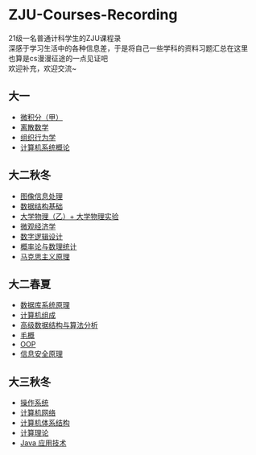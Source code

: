 # ZJU-Courses-Recording
21级一名普通计科学生的ZJU课程录  
深感于学习生活中的各种信息差，于是将自己一些学科的资料习题汇总在这里  
也算是cs漫漫征途的一点见证吧  
欢迎补充，欢迎交流~
## 大一
+ [微积分（甲）](https://github.com/Briscky/ZJU-Courses-Recording/tree/main/%E5%BE%AE%E7%A7%AF%E5%88%86%EF%BC%88%E7%94%B2%EF%BC%89)
+ [离散数学](https://github.com/Briscky/ZJU-Courses-Recording/tree/main/%E7%A6%BB%E6%95%A3%E6%95%B0%E5%AD%A6)
+ [组织行为学](https://github.com/Briscky/ZJU-Courses-Recording/tree/main/%E7%BB%84%E7%BB%87%E8%A1%8C%E4%B8%BA%E5%AD%A6)
+ [计算机系统概论](https://github.com/Briscky/ZJU-Courses-Recording/tree/main/%E8%AE%A1%E7%AE%97%E6%9C%BA%E7%B3%BB%E7%BB%9F%E6%A6%82%E8%AE%BA)
## 大二秋冬
+ [图像信息处理](https://github.com/Briscky/ZJU-Courses-Recording/tree/main/DIP)
+ [数据结构基础](https://github.com/Briscky/ZJU-Courses-Recording/tree/main/FDS)
+ [大学物理（乙）+ 大学物理实验](https://github.com/Briscky/ZJU-Courses-Recording/tree/main/FDS)
+ [微观经济学](https://github.com/Briscky/ZJU-Courses-Recording/tree/main/%E5%BE%AE%E8%A7%82%E7%BB%8F%E6%B5%8E%E5%AD%A6)
+ [数字逻辑设计](https://github.com/Briscky/ZJU-Courses-Recording/tree/main/%E6%95%B0%E5%AD%97%E9%80%BB%E8%BE%91%E8%AE%BE%E8%AE%A1)
+ [概率论与数理统计](https://github.com/Briscky/ZJU-Courses-Recording/tree/main/%E6%A6%82%E7%8E%87%E8%AE%BA%E4%B8%8E%E6%95%B0%E7%90%86%E7%BB%9F%E8%AE%A1)
+ [马克思主义原理](https://github.com/Briscky/ZJU-Courses-Recording/tree/main/%E9%A9%AC%E5%85%8B%E6%80%9D%E4%B8%BB%E4%B9%89%E5%8E%9F%E7%90%86)
## 大二春夏
+ [数据库系统原理](https://github.com/Briscky/ZJU-Courses-Recording/tree/main/%E6%95%B0%E6%8D%AE%E5%BA%93%E7%B3%BB%E7%BB%9F%E5%8E%9F%E7%90%86)
+ [计算机组成](https://github.com/Briscky/ZJU-Courses-Recording/tree/main/%E8%AE%A1%E7%AE%97%E6%9C%BA%E7%BB%84%E6%88%90)
+ [高级数据结构与算法分析](https://github.com/Briscky/ZJU-Courses-Recording/tree/main/ADS)
+ [毛概](https://github.com/Briscky/ZJU-Courses-Recording/tree/main/%E6%AF%9B%E6%A6%82)
+ [OOP](https://github.com/Briscky/ZJU-Courses-Recording/tree/main/OOP)
+ [信息安全原理](https://github.com/Briscky/ZJU-Courses-Recording/tree/main/%E4%BF%A1%E6%81%AF%E5%AE%89%E5%85%A8%E5%8E%9F%E7%90%86)
## 大三秋冬
+ [操作系统](https://github.com/Briscky/ZJU-Courses-Recording/tree/main/%E6%93%8D%E4%BD%9C%E7%B3%BB%E7%BB%9F)
+ [计算机网络](https://github.com/Briscky/ZJU-Courses-Recording/tree/main/%E8%AE%A1%E7%AE%97%E6%9C%BA%E7%BD%91%E7%BB%9C)
+ [计算机体系结构](https://github.com/Briscky/ZJU-Courses-Recording/tree/main/%E8%AE%A1%E7%AE%97%E6%9C%BA%E4%BD%93%E7%B3%BB%E7%BB%93%E6%9E%84)
+ [计算理论](https://github.com/Briscky/ZJU-Courses-Recording/tree/main/%E8%AE%A1%E7%AE%97%E7%90%86%E8%AE%BA)
+ [Java 应用技术](https://github.com/Briscky/ZJU-Courses-Recording/tree/main/Java%20%E5%BA%94%E7%94%A8%E6%8A%80%E6%9C%AF)
